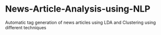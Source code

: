 # News-Article-Analysis-using-NLP
Automatic tag generation of news articles using LDA and Clustering using different techniques
